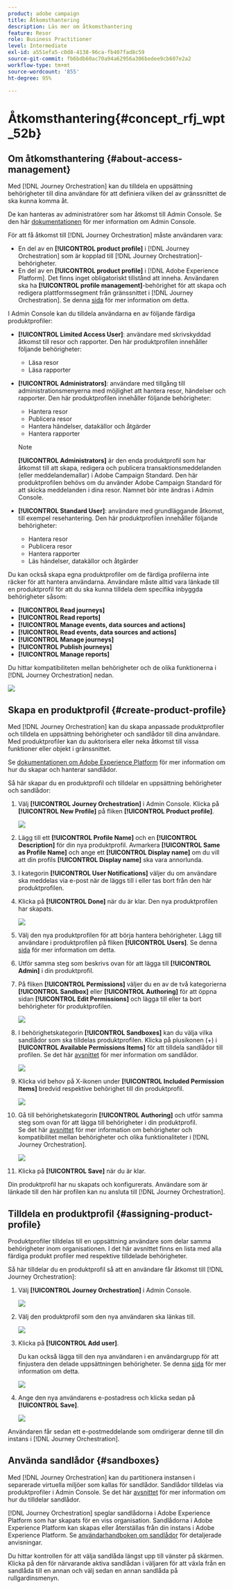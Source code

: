 ```yaml
---
product: adobe campaign
title: Åtkomsthantering
description: Läs mer om åtkomsthantering
feature: Resor
role: Business Practitioner
level: Intermediate
exl-id: a551efa5-c0d8-4138-96ca-fb407fad8c59
source-git-commit: fb6bdb60ac70a94a62956a306bedee9cb607e2a2
workflow-type: tm+mt
source-wordcount: '855'
ht-degree: 95%

---
```


# Åtkomsthantering{#concept_rfj_wpt_52b}

## Om åtkomsthantering {#about-access-management}

Med [!DNL Journey Orchestration] kan du tilldela en uppsättning behörigheter till dina användare för att definiera vilken del av gränssnittet de ska kunna komma åt.

De kan hanteras av administratörer som har åtkomst till Admin Console. Se den här [dokumentationen](https://helpx.adobe.com/se/enterprise/managing/user-guide.html) för mer information om Admin Console.

För att få åtkomst till [!DNL Journey Orchestration] måste användaren vara:

* En del av en **[!UICONTROL product profile]** i [!DNL Journey Orchestration] som är kopplad till [!DNL Journey Orchestration]-behörigheter.
* En del av en **[!UICONTROL product profile]** i [!DNL Adobe Experience Platform]. Det finns inget obligatoriskt tillstånd att inneha. Användaren ska ha **[!UICONTROL profile management]**-behörighet för att skapa och redigera plattformssegment från gränssnittet i [!DNL Journey Orchestration]. Se denna [sida](https://experienceleague.adobe.com/docs/experience-platform/access-control/home.html#adobe-admin-console) för mer information om detta.

I Admin Console kan du tilldela användarna en av följande färdiga produktprofiler:

* **[!UICONTROL Limited Access User]**: användare med skrivskyddad åtkomst till resor och rapporter. Den här produktprofilen innehåller följande behörigheter:
   * Läsa resor
   * Läsa rapporter

* **[!UICONTROL Administrators]**: användare med tillgång till administrationsmenyerna med möjlighet att hantera resor, händelser och rapporter. Den här produktprofilen innehåller följande behörigheter:
   * Hantera resor
   * Publicera resor
   * Hantera händelser, datakällor och åtgärder
   * Hantera rapporter

   >[!NOTE]
   >
   >**[!UICONTROL Administrators]** är den enda produktprofil som har åtkomst till att skapa, redigera och publicera transaktionsmeddelanden (eller meddelandemallar) i Adobe Campaign Standard. Den här produktprofilen behövs om du använder Adobe Campaign Standard för att skicka meddelanden i dina resor. Namnet bör inte ändras i Admin Console.

* **[!UICONTROL Standard User]**: användare med grundläggande åtkomst, till exempel resehantering. Den här produktprofilen innehåller följande behörigheter:
   * Hantera resor
   * Publicera resor
   * Hantera rapporter
   * Läs händelser, datakällor och åtgärder

Du kan också skapa egna produktprofiler om de färdiga profilerna inte räcker för att hantera användarna.
Användare måste alltid vara länkade till en produktprofil för att du ska kunna tilldela dem specifika inbyggda behörigheter såsom:

* **[!UICONTROL Read journeys]**
* **[!UICONTROL Read reports]**
* **[!UICONTROL Manage events, data sources and actions]**
* **[!UICONTROL Read events, data sources and actions]**
* **[!UICONTROL Manage journeys]**
* **[!UICONTROL Publish journeys]**
* **[!UICONTROL Manage reports]**

Du hittar kompatibiliteten mellan behörigheter och de olika funktionerna i [!DNL Journey Orchestration] nedan.

![](../assets/do-not-localize/journey_permission.png)

## Skapa en produktprofil {#create-product-profile}

Med [!DNL Journey Orchestration] kan du skapa anpassade produktprofiler och tilldela en uppsättning behörigheter och sandlådor till dina användare. Med produktprofiler kan du auktorisera eller neka åtkomst till vissa funktioner eller objekt i gränssnittet.

Se [dokumentationen om Adobe Experience Platform](https://experienceleague.adobe.com/docs/experience-platform/sandbox/ui/user-guide.html) för mer information om hur du skapar och hanterar sandlådor.

Så här skapar du en produktprofil och tilldelar en uppsättning behörigheter och sandlådor:

1. Välj **[!UICONTROL Journey Orchestration]** i Admin Console. Klicka på **[!UICONTROL New Profile]** på fliken **[!UICONTROL Product profile]**.

   ![](../assets/do-not-localize/user_management_5.png)

1. Lägg till ett **[!UICONTROL Profile Name]** och en **[!UICONTROL Description]** för din nya produktprofil. Avmarkera **[!UICONTROL Same as Profile Name]** och ange ett **[!UICONTROL Display name]** om du vill att din profils **[!UICONTROL Display name]** ska vara annorlunda.

1. I kategorin **[!UICONTROL User Notifications]** väljer du om användare ska meddelas via e-post när de läggs till i eller tas bort från den här produktprofilen.

1. Klicka på **[!UICONTROL Done]** när du är klar. Den nya produktprofilen har skapats.

   ![](../assets/do-not-localize/user_management_1.png)

1. Välj den nya produktprofilen för att börja hantera behörigheter. Lägg till användare i produktprofilen på fliken **[!UICONTROL Users]**. Se denna [sida](../about/access-management.md#assigning-product-profile) för mer information om detta.

1. Utför samma steg som beskrivs ovan för att lägga till **[!UICONTROL Admin]** i din produktprofil.

1. På fliken **[!UICONTROL Permissions]** väljer du en av de två kategorierna **[!UICONTROL Sandbox]** eller **[!UICONTROL Authoring]** för att öppna sidan **[!UICONTROL Edit Permissions]** och lägga till eller ta bort behörigheter för produktprofilen.

   ![](../assets/do-not-localize/user_management_7.png)

1. I behörighetskategorin **[!UICONTROL Sandboxes]** kan du välja vilka sandlådor som ska tilldelas produktprofilen. Klicka på plusikonen (+) i **[!UICONTROL Available Permissions Items]** för att tilldela sandlådor till profilen. Se det här [avsnittet](../about/access-management.md#sandboxes) för mer information om sandlådor.

   ![](../assets/do-not-localize/user_management_8.png)

1. Klicka vid behov på X-ikonen under **[!UICONTROL Included Permission Items]** bredvid respektive behörighet till din produktprofil.

   ![](../assets/do-not-localize/user_management_9.png)

1. Gå till behörighetskategorin **[!UICONTROL Authoring]** och utför samma steg som ovan för att lägga till behörigheter i din produktprofil.
   <br>Se det här [avsnittet](../about/access-management.md#about-access-management) för mer information om behörigheter och kompatibilitet mellan behörigheter och olika funktionaliteter i [!DNL Journey Orchestration].

   ![](../assets/do-not-localize/user_management_10.png)

1. Klicka på **[!UICONTROL Save]** när du är klar.

Din produktprofil har nu skapats och konfigurerats. Användare som är länkade till den här profilen kan nu ansluta till [!DNL Journey Orchestration].

## Tilldela en produktprofil {#assigning-product-profile}

Produktprofiler tilldelas till en uppsättning användare som delar samma behörigheter inom organisationen.
I det här avsnittet finns en lista med alla färdiga produkt profiler med respektive tilldelade behörigheter.

Så här tilldelar du en produktprofil så att en användare får åtkomst till [!DNL Journey Orchestration]:

1. Välj **[!UICONTROL Journey Orchestration]** i Admin Console.

   ![](../assets/do-not-localize/user_management.png)

1. Välj den produktprofil som den nya användaren ska länkas till.

   ![](../assets/do-not-localize/user_management_2.png)

1. Klicka på **[!UICONTROL Add user]**.

   Du kan också lägga till den nya användaren i en användargrupp för att finjustera den delade uppsättningen behörigheter. Se denna [sida](https://helpx.adobe.com/se/enterprise/using/user-groups.html) för mer information om detta.

   ![](../assets/do-not-localize/user_management_3.png)

1. Ange den nya användarens e-postadress och klicka sedan på **[!UICONTROL Save]**.

   ![](../assets/do-not-localize/user_management_4.png)

Användaren får sedan ett e-postmeddelande som omdirigerar denne till din instans i [!DNL Journey Orchestration].

## Använda sandlådor {#sandboxes}

Med [!DNL Journey Orchestration] kan du partitionera instansen i separerade virtuella miljöer som kallas för sandlådor.
Sandlådor tilldelas via produktprofiler i Admin Console. Se det här [avsnittet](../about/access-management.md#create-product-profile) för mer information om hur du tilldelar sandlådor.

[!DNL Journey Orchestration] speglar sandlådorna i Adobe Experience Platform som har skapats för en viss organisation.
Sandlådorna i Adobe Experience Platform kan skapas eller återställas från din instans i Adobe Experience Platform. Se [användarhandboken om sandlådor](https://experienceleague.adobe.com/docs/experience-platform/sandbox/ui/user-guide.html) för detaljerade anvisningar.

Du hittar kontrollen för att välja sandlåda längst upp till vänster på skärmen. Klicka på den för närvarande aktiva sandlådan i väljaren för att växla från en sandlåda till en annan och välj sedan en annan sandlåda på rullgardinsmenyn.
